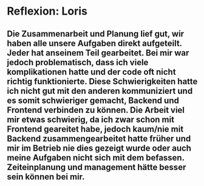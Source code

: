 # Reflexion: Loris

## Die Zusammenarbeit und Planung lief gut, wir haben alle unsere Aufgaben direkt aufgeteilt. Jeder hat anseinem Teil gearbeitet. Bei mir war jedoch problematisch, dass ich viele komplikationen hatte und der code oft nicht richtig funktionierte. Diese Schwierigkeiten hatte ich nicht gut mit den anderen kommuniziert und es somit schwieriger gemacht, Backend und Frontend verbinden zu können. Die Arbeit viel mir etwas schwierig, da ich zwar schon mit Frontend geareitet habe, jedoch kaum/nie mit Backend zusammengearbeitet hatte früher und mir im Betrieb nie dies gezeigt wurde oder auch meine Aufgaben nicht sich mit dem befassen. Zeiteinplanung und management hätte besser sein können bei mir. 